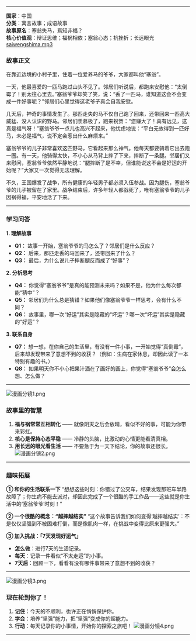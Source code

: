 ----

**国家**：中国  
**分类**：寓言故事；成语故事  
**故事原名**：塞翁失马，焉知非福？  
**核心价值观**：辩证思维；福祸相依；塞翁心态；抗挫折；长远眼光  
[saiwengshima.mp3](https://oss.ncgec.com/2024/11/30/saiwengshima.mp3)
### **故事正文**

在靠近边境的小村子里，住着一位爱养马的爷爷，大家都叫他“塞翁”。

一天，他最喜爱的一匹马跑过山头不见了。邻居们听说后，都跑来安慰他：“太倒霉了！别太往心里去。”塞翁爷爷却笑了笑，说：“丢了一匹马，谁知道这会不会变成一件好事呢？”邻居们心里觉得这老爷子真会自我安慰。

几天后，神奇的事情发生了。那匹走失的马不仅自己跑了回来，还带回来一匹高大威猛、没人认识的野马。邻居们羡慕极了，跑来祝贺：“您赚大了！真有远见，这真是福气呀！”塞翁爷爷一点儿也高兴不起来，他忧虑地说：“平白无故得到一匹好马，未必是福气，说不定会惹出什么麻烦来。”

塞翁爷爷的儿子非常喜欢这匹野马，它看起来那么神气。他每天都要骑着它出去跑一圈。有一天，他骑得太快，不小心从马背上摔了下来，摔断了一条腿。邻居们又来慰问，塞翁爷爷依然平静地说：“腿摔断了是不幸，但谁能说这不会是好运的开始呢？”大家又一次觉得无法理解。

不久，王国爆发了战争，所有健康的年轻男子都必须入伍参战。因为腿伤，塞翁爷爷的儿子被留在了家里。战争结束后，许多年轻人都战死了，唯有塞翁爷爷的儿子因祸得福，平安地活了下来。

---

### **学习问答**

**1. 理解故事**
- **Q1：** 故事一开始，塞翁爷爷的马怎么了？邻居们是什么反应？
- **Q2：** 后来，那匹走丢的马回来了，还带回来了什么？
- **Q3：** 最后，为什么说儿子摔断腿反而成了“好事”？

**2. 分析思考**
- **Q4：** 你觉得“塞翁爷爷”是真的能预测未来吗？如果不是，他为什么每次都能“猜中”？
- **Q5：** 邻居们为什么总是猜错？如果他们像塞翁爷爷一样思考，会有什么不同？
- **Q6：** 故事里，哪一次“好运”其实是隐藏的“坏运”？哪一次“坏运”其实是隐藏的“好运”？

**3. 联系自身**
- **Q7：** 想一想，在你自己的生活里，有没有一件小事，一开始觉得“真倒霉”，后来却发现带来了意想不到的收获？（例如：生病在家休息，却因此读了一本特别有趣的书。）
- **Q8：** 如果明天你不小心把果汁洒在了画好的画上，你觉得“塞翁爷爷”会怎么想、怎么做？

---
![漫画分镜1.png](https://acp-prod.oss-cn-qingdao.aliyuncs.com/20201202/images/%E6%BC%AB%E7%94%BB%E5%88%86%E9%95%9C1.png)
### **故事里的智慧**
1.  **福与祸常常互相转化** —— 就像阴天之后会放晴，看似不好的事，可能为你带来彩虹。
2.  **核心是保持心态平稳** —— 冷静的头脑，比激动的心情更能看清真相。
3.  **用长远的眼光看生活** —— 不要急于为一天下结论，你的故事还很长。
![漫画分镜2.png](https://acp-prod.oss-cn-qingdao.aliyuncs.com/20201202/images/%E6%BC%AB%E7%94%BB%E5%88%86%E9%95%9C2.png)
---

### **趣味拓展**
**① 和你的生活联系一下**
“想想这些时刻：你错过了公交车，结果发现那班车半路故障了；你生病不能去派对，却因此完成了一个很酷的手工作品——这些就是你生活中的‘塞翁爷爷’时刻！”

**② 一个很酷的概念：“越摔越结实”**
“这个故事告诉我们如何变得‘越摔越结实’：不是仅仅坚强到不被困难打倒，而是像肌肉一样，在挑战中变得比原来更强大。”

**③ 加入挑战：「7天发现好运气」**
- **怎么做**：进行7天的生活记录。
- **每天**：记录一件看似“不太走运”的小事。
- **7天后**：回顾一下，看看有没有哪件事带来了意想不到的收获？
---
![漫画分镜3.png](https://acp-prod.oss-cn-qingdao.aliyuncs.com/20201202/images/%E6%BC%AB%E7%94%BB%E5%88%86%E9%95%9C3.png)
### **现在轮到你了！**
1.  **记住**：今天的不顺利，也许正在悄悄保护你。
2.  **学会**：培养“坚强”能力，把“坚强”变成你的超能力。
3.  **行动**：每天记录你的小事情，开始你的探索之旅吧！
![漫画分镜4.png](https://acp-prod.oss-cn-qingdao.aliyuncs.com/20201202/images/%E6%BC%AB%E7%94%BB%E5%88%86%E9%95%9C4.png)
---
